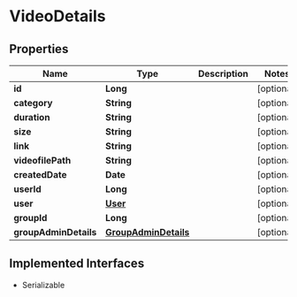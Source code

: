 

# VideoDetails


## Properties

Name | Type | Description | Notes
------------ | ------------- | ------------- | -------------
**id** | **Long** |  |  [optional]
**category** | **String** |  |  [optional]
**duration** | **String** |  |  [optional]
**size** | **String** |  |  [optional]
**link** | **String** |  |  [optional]
**videofilePath** | **String** |  |  [optional]
**createdDate** | **Date** |  |  [optional]
**userId** | **Long** |  |  [optional]
**user** | [**User**](User.md) |  |  [optional]
**groupId** | **Long** |  |  [optional]
**groupAdminDetails** | [**GroupAdminDetails**](GroupAdminDetails.md) |  |  [optional]


## Implemented Interfaces

* Serializable


